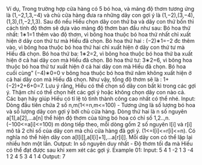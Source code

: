 Ví dụ, Trong trường hợp cửa hàng có 5 bó hoa, và mảng độ thơm tương ứng là (1,−2,1,3,−4) và chủ cửa hàng đưa ra những dãy con gợi ý là (1,−2),(3,−4),(1,3),(1,−2,1,3). Sau đó nếu Hiếu chọn dãy con thứ ba và dãy con thứ bốn thì cách tính độ thơm sẽ dựa vào mảng độ thơm ban đầu như sau:
Bó hoa thứ nhất: 1∗1=1 thêm vào độ thơm, vì bông hoa thuộc bó hoa thứ nhất chỉ xuất hiện ở dãy con thứ tư mà Hiếu đã chọn.
Bó hoa thứ hai : (−2)∗1=−2 đc thêm vào, vì bông hoa thuộc bó hoa thứ hai chỉ xuất hiện ở dãy con thứ tư mà Hiếu đã chọn.
Bó hoa thứ ba: 1∗2=2, vì bông hoa thuộc bó hoa thứ ba xuất hiện ở cả hai dãy con mà Hiếu đã chọn.
Bó hoa thứ tư: 3∗2=6, vì bông hoa thuộc bó hoa thứ tư xuất hiện ở cả hai dãy con mà Hiếu đã chọn.
Bó hoa cuối cùng" (−4)∗0=0 v bông hoa thuộc bó hoa thứ năm không xuất hiện ở cả hai dãy con mà Hiếu đã chọn.
Như vậy, tổng độ thơm sẽ là : 1+(−2)+2+6+0=7. Lưu ý rằng, Hiếu có thể chọn số dãy con bất kì trong các gợi ý. Thậm chí có thể chọn hết các gợi ý hoặc không chọn dãy con nào cả. Các bạn hãy giúp Hiếu có tỉ lệ tỏ tình thành công cao nhất có thể nhé.
Input:
Dòng đầu tiên chứa 2 số n,m(1<=n,m<=100) - Tương ứng là số lượng bó hoa và số lượng dãy con gợi ý bởi chủ cửa hàng.
Dòng thứ hai là n số nguyên a[1],a[2],...a[n] thể hiện độ thơm của từng bó hoa có chỉ số 1,2..,n.(−100<=a[i]<=100)
m dòng tiếp theo, mỗi dòng gồm 2 số nguyên l[i] và r[i] mô tả 2 chỉ số của dãy con mà chủ cửa hàng đã gợi ý. (1<=l[i]<=r[i]<=n). Có nghĩa nó thể hiện dãy con a[l[i]],a[l[i]+1],...a[r[i]]. Mỗi dãy con có thể lặp lại nhiều hơn một lần.
Output:
In số nguyên duy nhất - Độ thơm tối đa mà Hiếu có thể đạt được sau khi xem xét các gợi ý.
Example 01:
Input:
5 4
1 -2 1 3 -4
1 2
4 5
3 4
1 4
Output:
7
